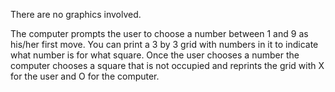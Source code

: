 There are no graphics involved.

The computer prompts the user to choose a number between 1 and 9 as his/her first move. You can print a 3 by 3 grid with numbers in it to indicate what number is for what square. Once the user chooses a number the computer chooses a square that is not occupied and reprints the grid with X for the user and O for the computer.
